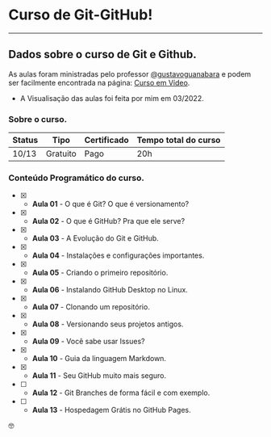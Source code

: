 # Curso de Git-GitHub!
___
## Dados sobre o curso de Git e Github.

As aulas foram ministradas pelo professor [@gustavoguanabara](https://github.com/gustavoguanabara) e podem ser facilmente encontrada na página: [Curso em Vídeo](cursoemvideo.com). 
   * A Visualisação das aulas foi feita por mim em 03/2022.

### Sobre o curso.
Status | Tipo |Certificado | Tempo total do curso
--- | --- | --- | --- 
10/13 | Gratuito | Pago | 20h

### Conteúdo Programático do curso.
- [x] - **Aula 01** - O que é Git? O que é versionamento?
- [x] - **Aula 02** - O que é GitHub? Pra que ele serve?
- [x] - **Aula 03** - A Evolução do Git e GitHub.
- [x] - **Aula 04** - Instalações e configurações importantes.
- [x] - **Aula 05** - Criando o primeiro repositório.
- [x] - **Aula 06** - Instalando GitHub Desktop no Linux.
- [x] - **Aula 07** - Clonando um repositório.
- [x] - **Aula 08** - Versionando seus projetos antigos.
- [x] - **Aula 09** - Você sabe usar Issues?
- [x] - **Aula 10** - Guia da linguagem Markdown.
- [x] - **Aula 11** - Seu GitHub muito mais seguro.
- [ ] - **Aula 12** - Git Branches de forma fácil e com exemplo.
- [ ] - **Aula 13** - Hospedagem Grátis no GitHub Pages.

🤓
